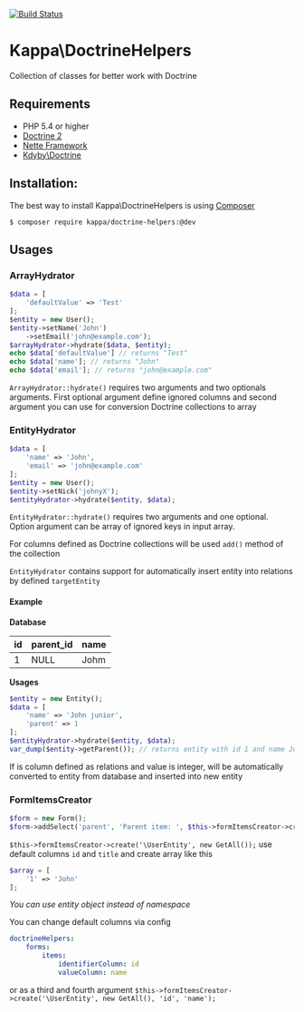 [![Build Status](https://travis-ci.org/Kappa-org/DoctrineHelpers.svg)](https://travis-ci.org/Kappa-org/DoctrineHelpers)

# Kappa\DoctrineHelpers 

Collection of classes for better work with Doctrine

## Requirements

* PHP 5.4 or higher
* [Doctrine 2](http://www.doctrine-project.org/)
* [Nette Framework](http://nette.org/)
* [Kdyby\Doctrine](https://github.com/Kdyby/Doctrine)

## Installation:

The best way to install Kappa\DoctrineHelpers is using [Composer](https://getcomposer.com)

```shell
$ composer require kappa/doctrine-helpers:@dev
```

## Usages

### ArrayHydrator

```php
$data = [
	'defaultValue' => 'Test'
];
$entity = new User();
$entity->setName('John')
	->setEmail('john@example.com');
$arrayHydrator->hydrate($data, $entity);
echo $data['defaultValue'] // returns "Test"
echo $data['name']; // returns "John"
echo $data['email']; // returns "john@example.com"
```

`ArrayHydrator::hydrate()` requires two arguments and two optionals arguments. First optional argument define ignored columns
and second argument you can use for conversion Doctrine collections to array

### EntityHydrator

```php
$data = [
	'name' => 'John',
	'email' => 'john@example.com'
];
$entity = new User();
$entity->setNick('johnyX');
$entityHydrator->hydrate($entity, $data);
```
`EntityHydrator::hydrate()` requires two arguments and one optional. Option argument can be array of ignored keys in input array.

For columns defined as Doctrine collections will be used `add()` method of the collection

`EntityHydrator` contains support for automatically insert entity into relations by defined `targetEntity`

#### Example

**Database**

id  | parent_id | name
----|-----------|-------
1   | NULL      | Johm

**Usages**
```php
$entity = new Entity();
$data = [
	'name' => 'John junior',
	'parent' => 1
];
$entityHydrator->hydrate($entity, $data);
var_dump($entity->getParent()); // returns entity with id 1 and name John
```
If is column defined as relations and value is integer, will be automatically converted to entity from database and inserted into new entity


### FormItemsCreator

```php
$form = new Form();
$form->addSelect('parent', 'Parent item: ', $this->formItemsCreator->create('\UserEntity', new GetAll());
```

`$this->formItemsCreator->create('\UserEntity', new GetAll());` use default columns `id` and `title` and create array like this
```php
$array = [
	'1' => 'John'
];
```
*You can use entity object instead of namespace*

You can change default columns via config
```yaml
doctrineHelpers:
	forms:
		items:
			identifierColumn: id
			valueColumn: name
```

or as a third and fourth argument `$this->formItemsCreator->create('\UserEntity', new GetAll(), 'id', 'name');`
